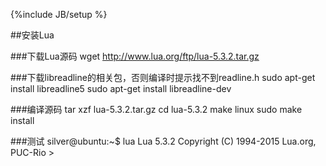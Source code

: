 {%include JB/setup %}

##安装Lua

###下载Lua源码
    	wget http://www.lua.org/ftp/lua-5.3.2.tar.gz

###下载libreadline的相关包，否则编译时提示找不到readline.h
    	sudo apt-get install libreadline5
    	sudo apt-get install libreadline-dev

###编译源码
  		tar xzf lua-5.3.2.tar.gz
    	cd lua-5.3.2
    	make linux
    	sudo make install

###测试
    	silver@ubuntu:~$ lua
    	Lua 5.3.2  Copyright (C) 1994-2015 Lua.org, PUC-Rio
    	>

